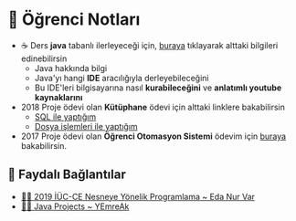 # 📕 Öğrenci Notları

- ☕ Ders **java** tabanlı ilerleyeceği için, [buraya][Java - yemreak.com] tıklayarak alttaki bilgileri edinebilirsin
  - Java hakkında bilgi
  - Java'yı hangi **IDE** aracılığıyla derleyebileceğini
  - Bu IDE'leri bilgisayarına nasıl **kurabileceğini** ve **anlatımlı youtube kaynaklarını**
- 2018 Proje ödevi olan **Kütüphane** ödevi için alttaki linklere bakabilirsin
  - [SQL ile yaptığım](https://github.com/yedhrab/JavaProjects/tree/master/NetBeans-Projects/Bookcase-SQL)
  - [Dosya işlemleri ile yaptığım](https://github.com/yedhrab/JavaProjects/tree/master/NetBeans-Projects/Bookcase-FileOp)
- 2017 Proje ödevi olan **Öğrenci Otomasyon Sistemi** ödevim için [buraya][Öğrenci Otomasyon Sistemi] bakabilirsin.

[Java - yemreak.com]: https://wiki.yemreak.com/programlama-notlari/java
[Öğrenci Otomasyon Sistemi]: https://github.com/yedhrab/JavaProjects/tree/master/NetBeans-Projects/OgrenciOtomasyonu

## 🔗 Faydalı Bağlantılar

- [👨‍💻 2019 İÜC-CE Nesneye Yönelik Programlama ~ Eda Nur Var](https://github.com/enurv/ObjectOrientedProgramming)
- [👨‍💻 Java Projects ~ YEmreAk](https://github.com/yedhrab/JavaProjects)

